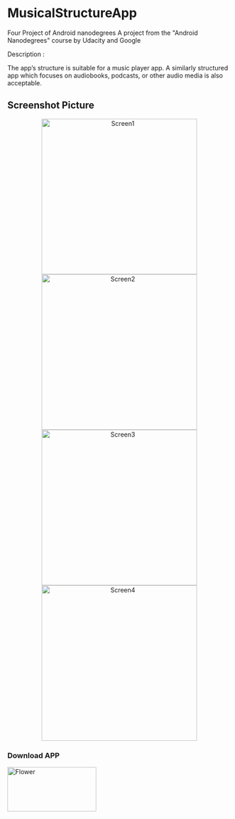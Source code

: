 # MusicalStructureApp
Four Project of Android nanodegrees
A project from the "Android Nanodegrees" course by Udacity and Google

Description :

The app’s structure is suitable for a music player app. A similarly structured app which focuses on audiobooks, podcasts, or other audio media is also acceptable.

## Screenshot Picture

<p align="center">
  <img src="https://github.com/alfayedoficial/MusicalStructureApp/blob/master/screen/1.png" width="350" title="Screen1">
  <img src="https://github.com/alfayedoficial/MusicalStructureApp/blob/master/screen/2.png" width="350" title="Screen2">
  <img src="https://github.com/alfayedoficial/MusicalStructureApp/blob/master/screen/3.png" width="350" title="Screen3">
  <img src="https://github.com/alfayedoficial/MusicalStructureApp/blob/master/screen/4.png" width="350" title="Screen4">


### Download APP
<a href="https://github.com/alfayedoficial/MusicalStructureApp/blob/master/screen/app-debug.apk"><img src="https://cdn.techgainer.com/2014/04/apk_downloader_logo.png" width="200" height="100" title="Download Now" alt="Flower"></a>

